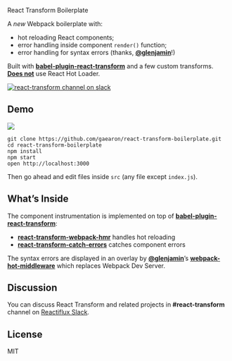 React Transform Boilerplate

A *new* Webpack boilerplate with:

* hot reloading React components;
* error handling inside component `render()` function;
* error handling for syntax errors (thanks, **[@glenjamin](https://github.com/glenjamin)**!)

Built with **[babel-plugin-react-transform](https://github.com/gaearon/babel-plugin-react-transform)** and a few custom transforms.  
**[Does not](https://medium.com/@dan_abramov/the-death-of-react-hot-loader-765fa791d7c4)** use React Hot Loader.

[![react-transform channel on slack](https://img.shields.io/badge/slack-react--transform%40reactiflux-61DAFB.svg?style=flat-square)](http://www.reactiflux.com)

## Demo

![](http://i.imgur.com/AhGY28T.gif)

```
git clone https://github.com/gaearon/react-transform-boilerplate.git
cd react-transform-boilerplate
npm install
npm start
open http://localhost:3000
```

Then go ahead and edit files inside `src` (any file except `index.js`).

## What’s Inside


The component instrumentation is implemented on top of **[babel-plugin-react-transform](https://github.com/gaearon/babel-plugin-react-transform)**:

* **[react-transform-webpack-hmr](https://github.com/gaearon/react-transform-webpack-hmr)** handles hot reloading
* **[react-transform-catch-errors](https://github.com/gaearon/react-transform-catch-errors)** catches component errors

The syntax errors are displayed in an overlay by **[@glenjamin](https://github.com/glenjamin)**’s **[webpack-hot-middleware](https://github.com/glenjamin/webpack-hot-middleware)** which replaces Webpack Dev Server.

## Discussion

You can discuss React Transform and related projects in **#react-transform** channel on [Reactiflux Slack](http://reactiflux.com).

## License

MIT
